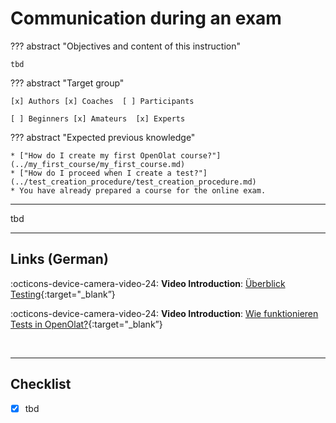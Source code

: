 # Communication during an exam

??? abstract "Objectives and content of this instruction"

    tbd

??? abstract "Target group"

    [x] Authors [x] Coaches  [ ] Participants

    [ ] Beginners [x] Amateurs  [x] Experts


??? abstract "Expected previous knowledge"

    * ["How do I create my first OpenOlat course?"](../my_first_course/my_first_course.md)
    * ["How do I proceed when I create a test?"](../test_creation_procedure/test_creation_procedure.md)
    * You have already prepared a course for the online exam.

---

tbd

---

## Links (German)

:octicons-device-camera-video-24: **Video Introduction**: [Überblick Testing](<https://www.youtube.com/embed/fkqH41-8CaI>){:target="_blank”}

:octicons-device-camera-video-24: **Video Introduction**: [Wie funktionieren Tests in OpenOlat?](<https://www.youtube.com/embed/M0p3UKaEOlg>){:target="_blank”}


<br>

---

## Checklist

- [x] tbd
